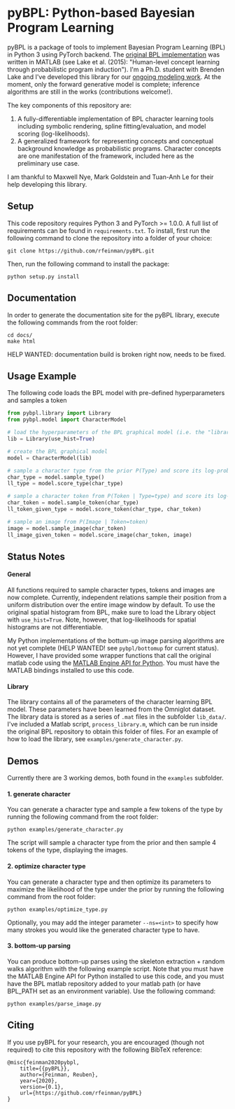 # pyBPL: Python-based Bayesian Program Learning

pyBPL is a package of tools to implement Bayesian Program Learning (BPL) in Python 3 using PyTorch backend. 
The [original BPL implementation](https://github.com/brendenlake/BPL) was written in MATLAB (see Lake et al. (2015): "Human-level concept learning through probabilistic program induction"). 
I'm a Ph.D. student with Brenden Lake and I've developed this library for our [ongoing modeling work](https://lake-lab.github.io/projects/#concept-learning-in-minds-and-machines).
At the moment, only the forward generative model is complete; inference algorithms are still in the works (contributions welcome!).

The key components of this repository are:
1. A fully-differentiable implementation of BPL character learning tools including symbolic rendering, spline fitting/evaluation, and model scoring (log-likelihoods).
2. A generalized framework for representing concepts and conceptual background knowledge as probabilistic programs. Character concepts are one manifestation of the framework, included here as the preliminary use case.

I am thankful to Maxwell Nye, Mark Goldstein and Tuan-Anh Le for their help developing this library.


## Setup

This code repository requires Python 3 and PyTorch >= 1.0.0. A full list of requirements can be found in `requirements.txt`. 
To install, first run the following command to clone the repository into a folder of your choice:
```
git clone https://github.com/rfeinman/pyBPL.git
```
Then, run the following command to install the package:
```
python setup.py install
```


## Documentation
In order to generate the documentation site for the pyBPL library, execute the
following commands from the root folder:
```
cd docs/
make html
```
HELP WANTED: documentation build is broken right now, needs to be fixed.


## Usage Example

The following code loads the BPL model with pre-defined hyperparameters 
and samples a token

```python
from pybpl.library import Library
from pybpl.model import CharacterModel

# load the hyperparameters of the BPL graphical model (i.e. the "library")
lib = Library(use_hist=True)

# create the BPL graphical model
model = CharacterModel(lib)

# sample a character type from the prior P(Type) and score its log-probability
char_type = model.sample_type()
ll_type = model.score_type(char_type)

# sample a character token from P(Token | Type=type) and score its log-probability
char_token = model.sample_token(char_type)
ll_token_given_type = model.score_token(char_type, char_token)

# sample an image from P(Image | Token=token)
image = model.sample_image(char_token)
ll_image_given_token = model.score_image(char_token, image)

```

## Status Notes

#### General

All functions required to sample character types, tokens and images are now
complete. 
Currently, independent relations sample their position from a uniform distribution over the entire image window by default. 
To use the original spatial histogram from BPL, make sure to load the Library object with `use_hist=True`. 
Note, however, that log-likelihoods for spatial histograms are not differentiable.

My Python implementations of the bottum-up image parsing algorithms are not yet complete (HELP WANTED! see `pybpl/bottomup` for current status).
However, I have provided some wrapper functions that call the original matlab code using the [MATLAB Engine API for Python](https://www.mathworks.com/help/matlab/matlab-engine-for-python.html). 
You must have the MATLAB bindings installed to use this code.


#### Library

The library contains all of the parameters of the character learning BPL
model. These parameters have been learned from the Omniglot dataset. 
The library data is stored as a 
series of `.mat` files in the subfolder `lib_data/`. 
I've included a Matlab script, `process_library.m`, which can be
run inside the original BPL repository to 
obtain this folder of files. For an example of how to load the library, see
`examples/generate_character.py`.


## Demos
Currently there are 3 working demos, both found in the `examples` subfolder.

#### 1. generate character

You can generate a character type and sample a few tokens of the type by running the following command from the root folder:
```
python examples/generate_character.py
```
The script will sample a character type from the prior and then sample 4 tokens of the type, displaying the images.

#### 2. optimize character type
You can generate a character type and then optimize its parameters to maximize the likelihood of the type under the prior by running the following command from the root folder:
```
python examples/optimize_type.py
```
Optionally, you may add the integer parameter `--ns=<int>` to specify how many strokes you would like the generated character type to have.

#### 3. bottom-up parsing
You can produce bottom-up parses using the skeleton extraction + random walks algorithm with the following example script. Note that you must have the MATLAB Engine API for Python installed to use this code, and you must have the BPL matlab repository added to your matlab path (or have BPL_PATH set as an environment variable). Use the following command:
```
python examples/parse_image.py
```



## Citing
If you use pyBPL for your research, you are encouraged (though not required) to cite this repository with the following BibTeX reference:

```
@misc{feinman2020pybpl,
    title={{pyBPL}},
    author={Feinman, Reuben},
    year={2020},
    version={0.1},
    url={https://github.com/rfeinman/pyBPL}
}
```
